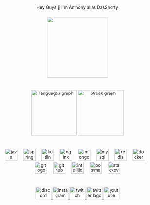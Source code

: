 <br clear="both">

<p align="center">Hey Guys 👋 I'm Anthony alias DasShorty</p>

###

<div align="center">
  <img height="200" src="https://cdn.dasshorty.de/logo.png"  />
</div>

###

<br clear="both">

<div align="center">
 <img src="https://github-readme-stats.vercel.app/api/top-langs/?username=dasshorty&layout=compact&exclude_repo=MCCreativeLab,laudymedia-backend,CodeHelper,polocloud&theme=dark" height="150" alt="languages graph"  />
 <img src="https://streak-stats.demolab.com?user=DasShorty&locale=en&mode=daily&theme=dark&hide_border=false&border_radius=5&date_format=M j[, Y]&order=3" height="150" alt="streak graph"  />
</div>

###

<br clear="both">

<div align="center">
  
  <img src="https://skillicons.dev/icons?i=java" height="40" alt="java logo"  />
  <img width="12" />

  <img src="https://skillicons.dev/icons?i=spring" height="40" alt="spring logo"  />
  <img width="12" />  

  <img src="https://skillicons.dev/icons?i=kotlin" height="40" alt="kotlin logo"  />
  <img width="12" />

  <img src="https://cdn.jsdelivr.net/gh/devicons/devicon/icons/nginx/nginx-original.svg" height="40" alt="nginx logo"  />
  <img width="12" />
    
  <img src="https://skillicons.dev/icons?i=mongodb" height="40" alt="mongodb logo"  />
  <img width="12" />
  
  <img src="https://skillicons.dev/icons?i=mysql" height="40" alt="mysql logo"  />
  <img width="12" />
    
  <img src="https://skillicons.dev/icons?i=redis" height="40" alt="redis logo"  />
  <img width="12" />

  <img src="https://skillicons.dev/icons?i=docker" height="40" alt="docker logo"  />
  <img width="12" />
  
  <img src="https://skillicons.dev/icons?i=git" height="40" alt="git logo"  />
  <img width="12" />
  
  <img src="https://skillicons.dev/icons?i=github" height="40" alt="github logo"  />
  <img width="12" />
  
  <img src="https://skillicons.dev/icons?i=idea" height="40" alt="intellijidea logo"  />
  <img width="12" />
  
  <img src="https://skillicons.dev/icons?i=postman" height="40" alt="postman logo"  />
  <img width="12" />
  
  <img src="https://skillicons.dev/icons?i=stackoverflow" height="40" alt="stackoverflow logo"  />
</div>

###

<br clear="both">

<div align="center">
  <a href="@DasShorty" target="_blank">
    <img src="https://raw.githubusercontent.com/maurodesouza/profile-readme-generator/master/src/assets/icons/social/discord/default.svg" width="52" height="40" alt="discord logo"  />
  </a>
  <a href="https://instagram.com/dasshortyy" target="_blank">
    <img src="https://raw.githubusercontent.com/maurodesouza/profile-readme-generator/master/src/assets/icons/social/instagram/default.svg" width="52" height="40" alt="instagram logo"  />
  </a>
  <a href="https://twitch.tv/DasShortyy" target="_blank">
    <img src="https://raw.githubusercontent.com/maurodesouza/profile-readme-generator/master/src/assets/icons/social/twitch/default.svg" width="52" height="40" alt="twitch logo"  />
  </a>
  <a href="https://twitter.com/DasShorty" target="_blank">
    <img src="https://raw.githubusercontent.com/maurodesouza/profile-readme-generator/master/src/assets/icons/social/twitter/default.svg" width="52" height="40" alt="twitter logo"  />
  </a>
  <a href="https://youtube.com/@DasShorty" target="_blank">
    <img src="https://raw.githubusercontent.com/maurodesouza/profile-readme-generator/master/src/assets/icons/social/youtube/default.svg" width="52" height="40" alt="youtube logo"  />
  </a>
</div>


